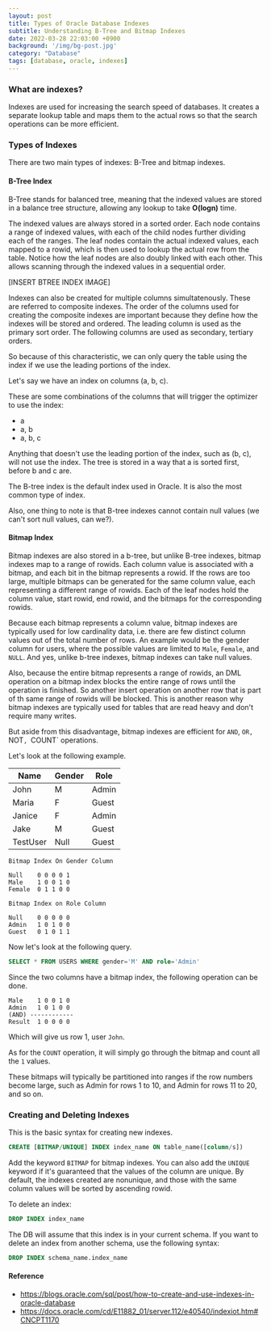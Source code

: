 ```yaml
---
layout: post
title: Types of Oracle Database Indexes
subtitle: Understanding B-Tree and Bitmap Indexes
date: 2022-03-28 22:03:00 +0900
background: '/img/bg-post.jpg'
category: "Database"
tags: [database, oracle, indexes]
---
```


### What are indexes?
Indexes are used for increasing the search speed of databases. It creates a separate lookup table and maps them to the actual rows so that the search operations can be more efficient. 

### Types of Indexes
There are two main types of indexes: B-Tree and bitmap indexes. 

#### B-Tree Index
B-Tree stands for balanced tree, meaning that the indexed values are stored in a balance tree structure, allowing any lookup to take **O(logn)** time. 

The indexed values are always stored in a sorted order. Each node contains a range of indexed values, with each of the child nodes further dividing each of the ranges. The leaf nodes contain the actual indexed values, each mapped to a rowid, which is then used to lookup the actual row from the table. Notice how the leaf nodes are also doubly linked with each other. This allows scanning through the indexed values in a sequential order. 

[INSERT BTREE INDEX IMAGE]

Indexes can also be created for multiple columns simultatenously. These are referred to composite indexes. The order of the columns used for creating the composite indexes are important because they define how the indexes will be stored and ordered. The leading column is used as the primary sort order. The following columns are used as secondary, tertiary orders.

So because of this characteristic, we can only query the table using the index if we use the leading portions of the index. 

Let's say we have an index on columns (a, b, c).

These are some combinations of the columns that will trigger the optimizer to use the index:
* a
* a, b
* a, b, c

Anything that doesn't use the leading portion of the index, such as (b, c), will not use the index. The tree is stored in a way that a is sorted first, before b and c are.

The B-tree index is the default index used in Oracle. It is also the most common type of index. 

Also, one thing to note is that B-tree indexes cannot contain null values (we can't sort null values, can we?).

#### Bitmap Index
Bitmap indexes are also stored in a b-tree, but unlike B-tree indexes, bitmap indexes map to a range of rowids. Each column value is associated with a bitmap, and each bit in the bitmap represents a rowid. If the rows are too large, multiple bitmaps can be generated for the same column value, each representing a different range of rowids. Each of the leaf nodes hold the column value, start rowid, end rowid, and the bitmaps for the corresponding rowids. 

Because each bitmap represents a column value, bitmap indexes are typically used for low cardinality data, i.e. there are few distinct column values out of the total number of rows. An example would be the gender column for users, where the possible values are limited to `Male`, `Female`, and `NULL`. And yes, unlike b-tree indexes, bitmap indexes can take null values. 

Also, because the entire bitmap represents a range of rowids, an DML operation on a bitmap index blocks the entire range of rows until the operation is finished. So another insert operation on another row that is part of th same range of rowids will be blocked. This is another reason why bitmap indexes are typically used for tables that are read heavy and don't require many writes. 

But aside from this disadvantage, bitmap indexes are efficient for `AND`, `OR, `NOT`, `COUNT` operations. 

Let's look at the following example. 

| Name | Gender | Role |
| --- | --- | --- | 
| John | M | Admin |
| Maria | F | Guest |
| Janice | F | Admin |
| Jake | M | Guest |
| TestUser | Null | Guest |

```
Bitmap Index On Gender Column

Null    0 0 0 0 1
Male    1 0 0 1 0
Female  0 1 1 0 0

Bitmap Index on Role Column

Null    0 0 0 0 0
Admin   1 0 1 0 0 
Guest   0 1 0 1 1
```

Now let's look at the following query.
```sql
SELECT * FROM USERS WHERE gender='M' AND role='Admin'
```

Since the two columns have a bitmap index, the following operation can be done.
```
Male    1 0 0 1 0
Admin   1 0 1 0 0
(AND) ------------
Result  1 0 0 0 0
```
Which will give us row 1, user `John`.

As for the `COUNT` operation, it will simply go through the bitmap and count all the `1` values. 

These bitmaps will typically be partitioned into ranges if the row numbers become large, such as Admin for rows 1 to 10, and Admin for rows 11 to 20, and so on. 

### Creating and Deleting Indexes
This is the basic syntax for creating new indexes.

```sql
CREATE [BITMAP/UNIQUE] INDEX index_name ON table_name([column/s])
```

Add the keyword `BITMAP` for bitmap indexes. You can also add the `UNIQUE` keyword if it's guaranteed that the values of the column are unique. By default, the indexes created are nonunique, and those with the same column values will be sorted by ascending rowid. 

To delete an index:

```sql
DROP INDEX index_name
```

The DB will assume that this index is in your current schema. If you want to delete an index from another schema, use the following syntax:

```sql
DROP INDEX schema_name.index_name
```


#### Reference
* https://blogs.oracle.com/sql/post/how-to-create-and-use-indexes-in-oracle-database
* https://docs.oracle.com/cd/E11882_01/server.112/e40540/indexiot.htm#CNCPT1170
